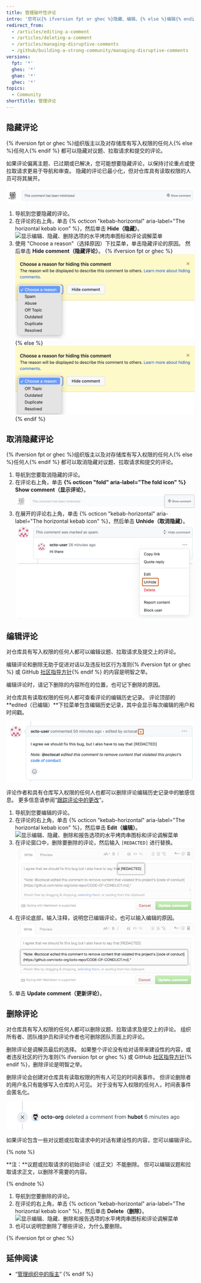 ```yaml
---
title: 管理破坏性评论
intro: '您可以{% ifversion fpt or ghec %}隐藏、编辑、{% else %}编辑{% endif %}或删除对议题、拉取请求和提交的评论。'
redirect_from:
  - /articles/editing-a-comment
  - /articles/deleting-a-comment
  - /articles/managing-disruptive-comments
  - /github/building-a-strong-community/managing-disruptive-comments
versions:
  fpt: '*'
  ghes: '*'
  ghae: '*'
  ghec: '*'
topics:
  - Community
shortTitle: 管理评论
---
```


## 隐藏评论

{% ifversion fpt or ghec %}组织版主以及对存储库有写入权限的任何人{% else %}任何人{% endif %} 都可以隐藏对议题、拉取请求和提交的评论。

如果评论偏离主题、已过期或已解决，您可能想要隐藏评论，以保持讨论重点或使拉取请求更易于导航和审查。 隐藏的评论已最小化，但对仓库具有读取权限的人员可将其展开。

![最小化的评论](/assets/images/help/repository/hidden-comment.png)

1. 导航到您要隐藏的评论。
2. 在评论的右上角，单击 {% octicon "kebab-horizontal" aria-label="The horizontal kebab icon" %}，然后单击 **Hide（隐藏）**。 ![显示编辑、隐藏、删除选项的水平烤肉串图标和评论调解菜单](/assets/images/help/repository/comment-menu.png)
3. 使用 "Choose a reason"（选择原因）下拉菜单，单击隐藏评论的原因。 然后单击 **Hide comment（隐藏评论）**。
  {% ifversion fpt or ghec %}
  ![选择隐藏评论的原因下拉菜单](/assets/images/help/repository/choose-reason-for-hiding-comment.png)
  {% else %}
  ![选择隐藏评论的原因下拉菜单](/assets/images/help/repository/choose-reason-for-hiding-comment-ghe.png)
  {% endif %}

## 取消隐藏评论

{% ifversion fpt or ghec %}组织版主以及对存储库有写入权限的任何人{% else %}任何人{% endif %} 都可以取消隐藏对议题、拉取请求和提交的评论。

1. 导航到您要取消隐藏的评论。
2. 在评论右上角，单击 **{% octicon "fold" aria-label="The fold icon" %} Show comment（显示评论）**。 ![显示评论文本](/assets/images/help/repository/hidden-comment-show.png)
3. 在展开的评论右上角，单击 {% octicon "kebab-horizontal" aria-label="The horizontal kebab icon" %}，然后单击 **Unhide（取消隐藏）**。 ![显示编辑、取消隐藏、删除选项的水平烤肉串图标和评论调解菜单](/assets/images/help/repository/comment-menu-hidden.png)

## 编辑评论

对仓库具有写入权限的任何人都可以编辑议题、拉取请求及提交上的评论。

编辑评论和删除无助于促进对话以及违反社区行为准则{% ifversion fpt or ghec %} 或 GitHub [社区指导方针](/free-pro-team@latest/github/site-policy/github-community-guidelines){% endif %} 的内容是明智之举。

编辑评论时，请记下删除的内容所在的位置，也可记下删除的原因。

对仓库具有读取权限的任何人都可查看评论的编辑历史记录。 评论顶部的 **edited（已编辑）**下拉菜单包含编辑历史记录，其中会显示每次编辑的用户和时间戳。

![添加了表示内容编辑过的注释的评论](/assets/images/help/repository/content-redacted-comment.png)

评论作者和具有仓库写入权限的任何人也都可以删除评论编辑历史记录中的敏感信息。 更多信息请参阅“[跟踪评论中的更改](/communities/moderating-comments-and-conversations/tracking-changes-in-a-comment)”。

1. 导航到您要编辑的评论。
2. 在评论的右上角，单击 {% octicon "kebab-horizontal" aria-label="The horizontal kebab icon" %}，然后单击 **Edit（编辑）**。 ![显示编辑、隐藏、删除和报告选项的水平烤肉串图标和评论调解菜单](/assets/images/help/repository/comment-menu.png)
3. 在评论窗口中，删除要删除的评论，然后输入 `[REDACTED]` 进行替换。 ![包含编辑过的内容的评论窗口](/assets/images/help/issues/redacted-content-comment.png)
4. 在评论底部，输入注释，说明您已编辑评论，也可以输入编辑的原因。 ![添加了表示内容编辑过的注释的评论窗口](/assets/images/help/issues/note-content-redacted-comment.png)
5. 单击 **Update comment（更新评论）**。

## 删除评论

对仓库具有写入权限的任何人都可以删除议题、拉取请求及提交上的评论。 组织所有者、团队维护员和评论作者也可删除团队页面上的评论。

删除评论是调解员最后的选择。 如果整个评论没有给对话带来建设性的内容，或者违反社区的行为准则{% ifversion fpt or ghec %} 或 GitHub [社区指导方针](/free-pro-team@latest/github/site-policy/github-community-guidelines){% endif %}，删除评论是明智之举。

删除评论会创建对仓库具有读取权限的所有人可见的时间表事件。 但评论删除者的用户名只有能够写入仓库的人可见。 对于没有写入权限的任何人，时间表事件会匿名化。

![已删除评论的匿名化时间表事件](/assets/images/help/issues/anonymized-timeline-entry-for-deleted-comment.png)

如果评论包含一些对议题或拉取请求中的对话有建设性的内容，您可以编辑评论。

{% note %}

**注：**议题或拉取请求的初始评论（或正文）不能删除。 但可以编辑议题和拉取请求正文，以删除不需要的内容。

{% endnote %}

1. 导航到您要删除的评论。
2. 在评论的右上角，单击 {% octicon "kebab-horizontal" aria-label="The horizontal kebab icon" %}，然后单击 **Delete（删除）**。 ![显示编辑、隐藏、删除和报告选项的水平烤肉串图标和评论调解菜单](/assets/images/help/repository/comment-menu.png)
3. 也可以说明您删除了哪些评论，为什么要删除。

{% ifversion fpt or ghec %}
## 延伸阅读
- “[管理组织中的版主](/organizations/managing-peoples-access-to-your-organization-with-roles/managing-moderators-in-your-organization)”
{% endif %} 
